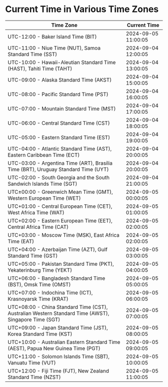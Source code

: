# Current Time in Various Time Zones

| Time Zone | Current Time |
|-----------|--------------|
| UTC-12:00 - Baker Island Time (BIT) | 2024-09-05 11:00:05 |
| UTC-11:00 - Niue Time (NUT), Samoa Standard Time (SST) | 2024-09-04 12:00:05 |
| UTC-10:00 - Hawaii-Aleutian Standard Time (HAST), Tahiti Time (TAHT) | 2024-09-04 13:00:05 |
| UTC-09:00 - Alaska Standard Time (AKST) | 2024-09-04 15:00:05 |
| UTC-08:00 - Pacific Standard Time (PST) | 2024-09-04 16:00:05 |
| UTC-07:00 - Mountain Standard Time (MST) | 2024-09-04 17:00:05 |
| UTC-06:00 - Central Standard Time (CST) | 2024-09-04 18:00:05 |
| UTC-05:00 - Eastern Standard Time (EST) | 2024-09-04 19:00:05 |
| UTC-04:00 - Atlantic Standard Time (AST), Eastern Caribbean Time (ECT) | 2024-09-04 20:00:05 |
| UTC-03:00 - Argentina Time (ART), Brasília Time (BRT), Uruguay Standard Time (UYT) | 2024-09-04 20:00:05 |
| UTC-02:00 - South Georgia and the South Sandwich Islands Time (SGT) | 2024-09-04 21:00:05 |
| UTC±00:00 - Greenwich Mean Time (GMT), Western European Time (WET) | 2024-09-05 00:00:05 |
| UTC+01:00 - Central European Time (CET), West Africa Time (WAT) | 2024-09-05 01:00:05 |
| UTC+02:00 - Eastern European Time (EET), Central Africa Time (CAT) | 2024-09-05 02:00:05 |
| UTC+03:00 - Moscow Time (MSK), East Africa Time (EAT) | 2024-09-05 02:00:05 |
| UTC+04:00 - Azerbaijan Time (AZT), Gulf Standard Time (GST) | 2024-09-05 03:00:05 |
| UTC+05:00 - Pakistan Standard Time (PKT), Yekaterinburg Time (YEKT) | 2024-09-05 04:00:05 |
| UTC+06:00 - Bangladesh Standard Time (BST), Omsk Time (OMST) | 2024-09-05 05:00:05 |
| UTC+07:00 - Indochina Time (ICT), Krasnoyarsk Time (KRAT) | 2024-09-05 06:00:05 |
| UTC+08:00 - China Standard Time (CST), Australian Western Standard Time (AWST), Singapore Time (SGT) | 2024-09-05 07:00:05 |
| UTC+09:00 - Japan Standard Time (JST), Korea Standard Time (KST) | 2024-09-05 08:00:05 |
| UTC+10:00 - Australian Eastern Standard Time (AEST), Papua New Guinea Time (PGT) | 2024-09-05 09:00:05 |
| UTC+11:00 - Solomon Islands Time (SBT), Vanuatu Time (VUT) | 2024-09-05 10:00:05 |
| UTC+12:00 - Fiji Time (FJT), New Zealand Standard Time (NZST) | 2024-09-05 11:00:05 |
